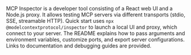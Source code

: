 MCP Inspector is a developer tool consisting of a React web UI and a Node.js proxy. It allows testing MCP servers via different transports (stdio, SSE, streamable HTTP). Quick start uses `npx @modelcontextprotocol/inspector` to launch a local UI and proxy, which connect to your server. The README explains how to pass arguments and environment variables, customize ports, and export server configurations. Links to documentation and debugging guides are provided.
